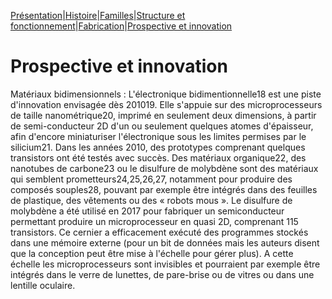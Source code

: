 [Présentation](index.md)|[Histoire](histoire.md)|[Familles](famille.md)|[Structure et fonctionnement](fonctionnement.md)|[Fabrication](fabrication.md)|[Prospective et innovation](innovation.md)

<h1>Prospective et innovation</h1>

Matériaux bidimensionnels : L'électronique bidimentionnelle18 est une piste d'innovation envisagée dès 201019. Elle s'appuie sur des microprocesseurs de taille nanométrique20, imprimé en seulement deux dimensions, à partir de semi-conducteur 2D d'un ou seulement quelques atomes d'épaisseur, afin d'encore miniaturiser l'électronique sous les limites permises par le silicium21.
Dans les années 2010, des prototypes comprenant quelques transistors ont été testés avec succès.
Des matériaux organique22, des nanotubes de carbone23 ou le disulfure de molybdène sont des matériaux qui semblent prometteurs24,25,26,27, notamment pour produire des composés souples28, pouvant par exemple être intégrés dans des feuilles de plastique, des vêtements ou des « robots mous ». Le disulfure de molybdène a été utilisé en 2017 pour fabriquer un semiconducteur permettant produire un microprocesseur en quasi 2D, comprenant 115 transistors. Ce cernier a efficacement exécuté des programmes stockés dans une mémoire externe (pour un bit de données mais les auteurs disent que la conception peut être mise à l'échelle pour gérer plus). A cette échelle les microprocesseurs sont invisibles et pourraient par exemple être intégrés dans le verre de lunettes, de pare-brise ou de vitres ou dans une lentille oculaire.
